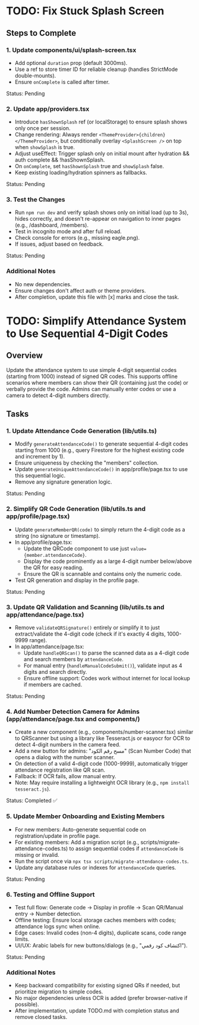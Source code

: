 # TODO: Fix Stuck Splash Screen

## Steps to Complete

### 1. Update components/ui/splash-screen.tsx

- Add optional `duration` prop (default 3000ms).
- Use a ref to store timer ID for reliable cleanup (handles StrictMode double-mounts).
- Ensure `onComplete` is called after timer.

Status: Pending

### 2. Update app/providers.tsx

- Introduce `hasShownSplash` ref (or localStorage) to ensure splash shows only once per session.
- Change rendering: Always render `<ThemeProvider>{children}</ThemeProvider>`, but conditionally overlay `<SplashScreen />` on top when `showSplash` is true.
- Adjust useEffect: Trigger splash only on initial mount after hydration && auth complete && !hasShownSplash.
- On `onComplete`, set `hasShownSplash` true and `showSplash` false.
- Keep existing loading/hydration spinners as fallbacks.

Status: Pending

### 3. Test the Changes

- Run `npm run dev` and verify splash shows only on initial load (up to 3s), hides correctly, and doesn't re-appear on navigation to inner pages (e.g., /dashboard, /members).
- Test in incognito mode and after full reload.
- Check console for errors (e.g., missing eagle.png).
- If issues, adjust based on feedback.

Status: Pending

### Additional Notes

- No new dependencies.
- Ensure changes don't affect auth or theme providers.
- After completion, update this file with [x] marks and close the task.

# TODO: Simplify Attendance System to Use Sequential 4-Digit Codes

## Overview

Update the attendance system to use simple 4-digit sequential codes (starting from 1000) instead of signed QR codes. This supports offline scenarios where members can show their QR (containing just the code) or verbally provide the code. Admins can manually enter codes or use a camera to detect 4-digit numbers directly.

## Tasks

### 1. Update Attendance Code Generation (lib/utils.ts)

- Modify `generateAttendanceCode()` to generate sequential 4-digit codes starting from 1000 (e.g., query Firestore for the highest existing code and increment by 1).
- Ensure uniqueness by checking the "members" collection.
- Update `generateUniqueAttendanceCode()` in app/profile/page.tsx to use this sequential logic.
- Remove any signature generation logic.

Status: Pending

### 2. Simplify QR Code Generation (lib/utils.ts and app/profile/page.tsx)

- Update `generateMemberQR(code)` to simply return the 4-digit code as a string (no signature or timestamp).
- In app/profile/page.tsx:
  - Update the QRCode component to use just `value={member.attendanceCode}`.
  - Display the code prominently as a large 4-digit number below/above the QR for easy reading.
  - Ensure the QR is scannable and contains only the numeric code.
- Test QR generation and display in the profile page.

Status: Pending

### 3. Update QR Validation and Scanning (lib/utils.ts and app/attendance/page.tsx)

- Remove `validateQRSignature()` entirely or simplify it to just extract/validate the 4-digit code (check if it's exactly 4 digits, 1000-9999 range).
- In app/attendance/page.tsx:
  - Update `handleQRScan()` to parse the scanned data as a 4-digit code and search members by `attendanceCode`.
  - For manual entry (`handleManualCodeSubmit()`), validate input as 4 digits and search directly.
  - Ensure offline support: Codes work without internet for local lookup if members are cached.

Status: Pending

### 4. Add Number Detection Camera for Admins (app/attendance/page.tsx and components/)

- Create a new component (e.g., components/number-scanner.tsx) similar to QRScanner but using a library like Tesseract.js or easyocr for OCR to detect 4-digit numbers in the camera feed.
- Add a new button for admins: "مسح رقم الكود" (Scan Number Code) that opens a dialog with the number scanner.
- On detection of a valid 4-digit code (1000-9999), automatically trigger attendance registration like QR scan.
- Fallback: If OCR fails, allow manual entry.
- Note: May require installing a lightweight OCR library (e.g., `npm install tesseract.js`).

Status: Completed ✅

### 5. Update Member Onboarding and Existing Members

- For new members: Auto-generate sequential code on registration/update in profile page.
- For existing members: Add a migration script (e.g., scripts/migrate-attendance-codes.ts) to assign sequential codes if `attendanceCode` is missing or invalid.
- Run the script once via `npx tsx scripts/migrate-attendance-codes.ts`.
- Update any database rules or indexes for `attendanceCode` queries.

Status: Pending

### 6. Testing and Offline Support

- Test full flow: Generate code → Display in profile → Scan QR/Manual entry → Number detection.
- Offline testing: Ensure local storage caches members with codes; attendance logs sync when online.
- Edge cases: Invalid codes (non-4 digits), duplicate scans, code range limits.
- UI/UX: Arabic labels for new buttons/dialogs (e.g., "اكتشاف كود رقمي").

Status: Pending

### Additional Notes

- Keep backward compatibility for existing signed QRs if needed, but prioritize migration to simple codes.
- No major dependencies unless OCR is added (prefer browser-native if possible).
- After implementation, update TODO.md with completion status and remove closed tasks.
